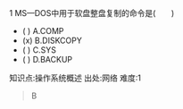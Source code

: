 1
MS—DOS中用于软盘整盘复制的命令是(　　)
- ( ) A.COMP
- (x) B.DISKCOPY
- ( ) C.SYS
- ( ) D.BACKUP

知识点:操作系统概述
出处:网络
难度:1
> B
